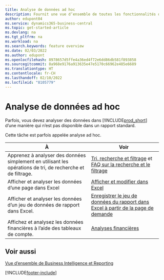 ```yaml
---
title: Analyse de données ad hoc
description: Fournit une vue d’ensemble de toutes les fonctionnalités qui prennent en charge les tâches d’analyse de données ad hoc dans le produit Business Central.
author: edupont04
ms.service: dynamics365-business-central
ms.topic: get-started-article
ms.devlang: na
ms.tgt_pltfrm: na
ms.workload: na
ms.search.keywords: feature overview
ms.date: 02/03/2022
ms.author: edupont
ms.openlocfilehash: 8978657d5ffe4a36ed4f72e6dd86db581f893858
ms.sourcegitcommit: 8a968e9176a913635e47e5170c66962e485e6689
ms.translationtype: HT
ms.contentlocale: fr-CH
ms.lasthandoff: 02/10/2022
ms.locfileid: "8105779"
---
```

# <a name="ad-hoc-data-analysis"></a>Analyse de données ad hoc

Parfois, vous devez analyser des données dans [!INCLUDE[prod_short](includes/prod_short.md)] d’une manière qui n’est pas disponible dans un rapport standard.

Cette tâche est parfois appelée analyse ad hoc. 

| À | Voir |
| --- | --- |
| Apprenez à analyser des données simplement en utilisant les opérations de tri, de recherche et de filtrage. | [Tri, recherche et filtrage](ui-enter-criteria-filters.md) et [FAQ sur la recherche et le filtrage](ui-search-filter-faq.yml) |
| Afficher et analyser les données d’une page dans Excel | [Afficher et modifier dans Excel](across-work-with-excel.md) |
| Afficher et analyser les données d’un jeu de données de rapport dans Excel. | [Enregistrer le jeu de données du rapport dans Excel à partir de la page de demande](/dynamics365-release-plan/2021wave1/smb/dynamics365-business-central/save-report-dataset-excel-request-page) |
| Affichez et analysez les données financières à l’aide des tableaux de compte. | [Analyses financières](bi.md) |

## <a name="see-also"></a>Voir aussi

[Vue d’ensemble de Business Intelligence et Reporting](ui-work-report.md)


[!INCLUDE[footer-include](includes/footer-banner.md)]